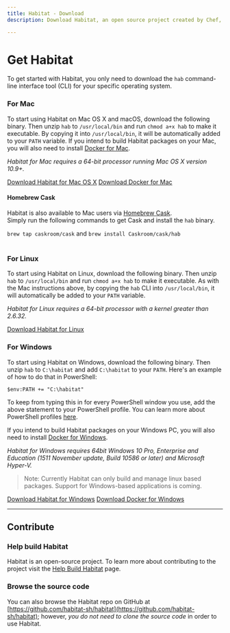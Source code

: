 ```yaml
---
title: Habitat - Download
description: Download Habitat, an open source project created by Chef, so your apps can behave consistently in any runtime – bare metal, VMs, containers, and PaaS.

---
```


# Get Habitat
To get started with Habitat, you only need to download the `hab` command-line interface tool (CLI) for your specific operating system.

### For Mac
To start using Habitat on Mac OS X and macOS, download the following binary. Then unzip `hab` to `/usr/local/bin` and run `chmod a+x hab` to make it executable. By copying it into `/usr/local/bin`, it will be automatically added to your `PATH` variable. 
If you intend to build Habitat packages on your Mac, you will also need to install [Docker for Mac](https://www.docker.com/products/docker#/mac). 

_Habitat for Mac requires a 64-bit processor running Mac OS X version 10.9+._


<a class="button" href="https://api.bintray.com/content/habitat/stable/darwin/x86_64/hab-%24latest-x86_64-darwin.zip?bt_package=hab-x86_64-darwin">Download Habitat for Mac OS X</a>
<a class="button secondary" href="https://www.docker.com/products/docker#/mac">Download Docker for Mac</a>

#### Homebrew Cask

Habitat is also available to Mac users via <a href="https://caskroom.github.io/">Homebrew Cask</a>.  
Simply run the following commands to get Cask and install the `hab` binary.

`brew tap caskroom/cask` and `brew install Caskroom/cask/hab`  
<br>

### For Linux
To start using Habitat on Linux, download the following binary. Then unzip `hab` to `/usr/local/bin` and run `chmod a+x hab` to make it executable. As with the Mac instructions above, by copying the `hab` CLI into `/usr/local/bin`, it will automatically be added to your `PATH` variable.

_Habitat for Linux requires a 64-bit processor with a kernel greater than 2.6.32._

<a class="button" href="https://api.bintray.com/content/habitat/stable/linux/x86_64/hab-%24latest-x86_64-linux.tar.gz?bt_package=hab-x86_64-linux">Download Habitat for Linux</a>

### For Windows
To start using Habitat on Windows, download the following binary.  Then unzip `hab` to `C:\habitat` and add `C:\habitat` to your `PATH`. Here's an example of how to do that in PowerShell:

    $env:PATH += "C:\habitat"

To keep from typing this in for every PowerShell window you use, add the above statement to your PowerShell profile. You can learn more about PowerShell profiles [here](https://msdn.microsoft.com/en-us/powershell/reference/5.1/microsoft.powershell.core/about/about_profiles).

If you intend to build Habitat packages on your Windows PC, you will also need to install [Docker for Windows](https://docs.docker.com/docker-for-windows/).

_Habitat for Windows requires 64bit Windows 10 Pro, Enterprise and Education (1511 November update, Build 10586 or later) and Microsoft Hyper-V._

> Note: Currently Habitat can only build and manage linux based packages. Support for Windows-based applications is coming.

<a class="button" href="https://api.bintray.com/content/habitat/stable/windows/x86_64/hab-%24latest-x86_64-windows.zip?bt_package=hab-x86_64-windows">Download Habitat for Windows</a>
<a class="button secondary" href="https://download.docker.com/win/stable/InstallDocker.msi">Download Docker for Windows</a>

<hr>

## Contribute

### Help build Habitat
Habitat is an open-source project. To learn more about contributing to the project visit the [Help Build Habitat](/docs/contribute-help-build) page.

### Browse the source code
You can also browse the Habitat repo on GitHub at [https://github.com/habitat-sh/habitat](https://github.com/habitat-sh/habitat); however, _you do not need to clone the source code_ in order to use Habitat.
